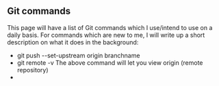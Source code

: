 ## Git commands

This page will have a list of Git commands which I use/intend to use on a daily basis. For commands which are new to me, I will write up a short description on what it does in the background:

* git push --set-upstream origin branchname
* git remote -v
The above command will let you view origin (remote repository)
* 
  
